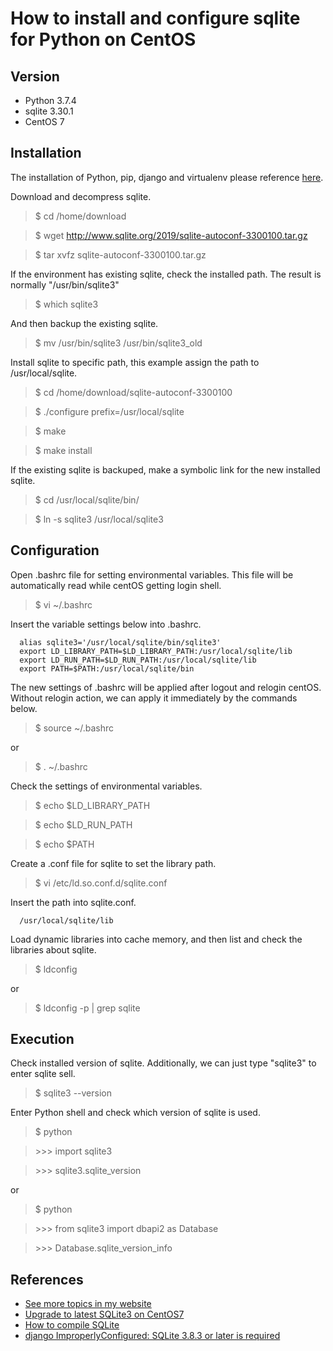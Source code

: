 # How to install and configure sqlite for Python on CentOS
## Version
- Python 3.7.4
- sqlite 3.30.1
- CentOS 7

## Installation
The installation of Python, pip, django and virtualenv please reference [here](http://www.tzuchikao.com/en/notes/essay/5dbf622be97675ab3645185d).

Download and decompress sqlite.
> $ cd /home/download

> $ wget http://www.sqlite.org/2019/sqlite-autoconf-3300100.tar.gz

> $ tar xvfz sqlite-autoconf-3300100.tar.gz

If the environment has existing sqlite, check the installed path. The result is normally "/usr/bin/sqlite3"
> $ which sqlite3

And then backup the existing sqlite.
> $ mv /usr/bin/sqlite3 /usr/bin/sqlite3_old

Install sqlite to specific path, this example assign the path to /usr/local/sqlite.
> $ cd /home/download/sqlite-autoconf-3300100

> $ ./configure prefix=/usr/local/sqlite

> $ make

> $ make install

If the existing sqlite is backuped, make a symbolic link for the new installed sqlite.
> $ cd /usr/local/sqlite/bin/

> $ ln -s sqlite3 /usr/local/sqlite3


## Configuration
Open .bashrc file for setting environmental variables. This file will be automatically read while centOS getting login shell.
> $ vi ~/.bashrc

Insert the variable settings below into .bashrc.
```
  alias sqlite3='/usr/local/sqlite/bin/sqlite3'
  export LD_LIBRARY_PATH=$LD_LIBRARY_PATH:/usr/local/sqlite/lib
  export LD_RUN_PATH=$LD_RUN_PATH:/usr/local/sqlite/lib
  export PATH=$PATH:/usr/local/sqlite/bin
```

The new settings of .bashrc will be applied after logout and relogin centOS. Without relogin action, we can apply it immediately by the commands below.
> $ source ~/.bashrc

or
> $ . ~/.bashrc

Check the settings of environmental variables.
> $ echo $LD_LIBRARY_PATH

> $ echo $LD_RUN_PATH

> $ echo $PATH

Create a .conf file for sqlite to set the library path.
> $ vi /etc/ld.so.conf.d/sqlite.conf

Insert the path into sqlite.conf.
```
  /usr/local/sqlite/lib
```

Load dynamic libraries into cache memory, and then list and check the libraries about sqlite.
> $ ldconfig

or

> $ ldconfig -p | grep sqlite


## Execution
Check installed version of sqlite. Additionally, we can just type "sqlite3" to enter sqlite sell.
> $ sqlite3 --version

Enter Python shell and check which version of sqlite is used.
> $ python

> \>\>\> import sqlite3

> \>\>\> sqlite3.sqlite_version

or

> $ python

> \>\>\> from sqlite3 import dbapi2 as Database

> \>\>\> Database.sqlite_version_info


## References
- [See more topics in my website](http://www.tzuchikao.com/en/notes/)
- [Upgrade to latest SQLite3 on CentOS7](https://linuxhint.com/upgrade-to-latest-sqlite3-on-centos7/)
- [How to compile SQLite](https://sqlite.org/howtocompile.html)
- [django ImproperlyConfigured: SQLite 3.8.3 or later is required](http://www.py3study.com/Article/details/id/2810.html)



